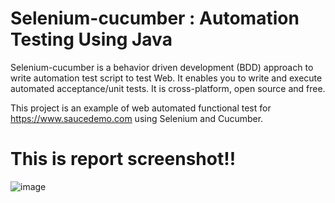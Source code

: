 # Selenium-cucumber : Automation Testing Using Java

Selenium-cucumber is a behavior driven development (BDD) approach to write automation test script to test Web. It enables you to write and execute automated acceptance/unit tests. It is cross-platform, open source and free. 

This project is an example of web automated functional test for https://www.saucedemo.com using Selenium and Cucumber.


# This is report screenshot!!

![image](https://github.com/iqbalalfarizy/soucedemo_selenium_java/assets/75048754/8ec331fc-9443-4837-a84d-a46e2b47db04)
